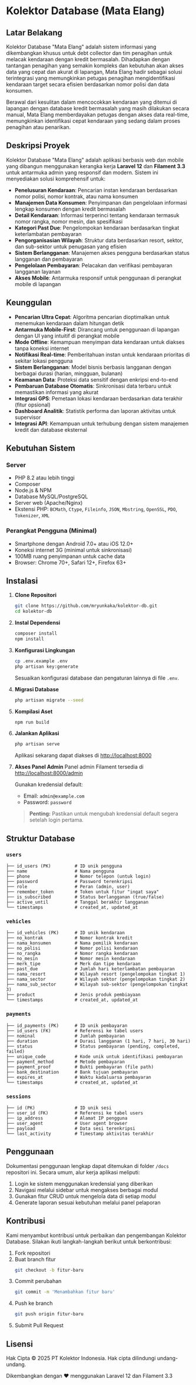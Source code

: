 # Kolektor Database (Mata Elang)

## Latar Belakang

Kolektor Database "Mata Elang" adalah sistem informasi yang dikembangkan khusus untuk debt collector dan tim penagihan untuk melacak kendaraan dengan kredit bermasalah. Dihadapkan dengan tantangan penagihan yang semakin kompleks dan kebutuhan akan akses data yang cepat dan akurat di lapangan, Mata Elang hadir sebagai solusi terintegrasi yang memungkinkan petugas penagihan mengidentifikasi kendaraan target secara efisien berdasarkan nomor polisi dan data konsumen.

Berawal dari kesulitan dalam mencocokkan kendaraan yang ditemui di lapangan dengan database kredit bermasalah yang masih dilakukan secara manual, Mata Elang memberdayakan petugas dengan akses data real-time, memungkinkan identifikasi cepat kendaraan yang sedang dalam proses penagihan atau penarikan.

## Deskripsi Proyek

Kolektor Database "Mata Elang" adalah aplikasi berbasis web dan mobile yang dibangun menggunakan kerangka kerja **Laravel 12** dan **Filament 3.3** untuk antarmuka admin yang responsif dan modern. Sistem ini menyediakan solusi komprehensif untuk:

-   **Penelusuran Kendaraan**: Pencarian instan kendaraan berdasarkan nomor polisi, nomor kontrak, atau nama konsumen
-   **Manajemen Data Konsumen**: Penyimpanan dan pengelolaan informasi lengkap konsumen dengan kredit bermasalah
-   **Detail Kendaraan**: Informasi terperinci tentang kendaraan termasuk nomor rangka, nomor mesin, dan spesifikasi
-   **Kategori Past Due**: Pengelompokan kendaraan berdasarkan tingkat keterlambatan pembayaran
-   **Pengorganisasian Wilayah**: Struktur data berdasarkan resort, sektor, dan sub-sektor untuk penugasan yang efisien
-   **Sistem Berlangganan**: Manajemen akses pengguna berdasarkan status langganan dan pembayaran
-   **Pengelolaan Pembayaran**: Pelacakan dan verifikasi pembayaran langganan layanan
-   **Akses Mobile**: Antarmuka responsif untuk penggunaan di perangkat mobile di lapangan

## Keunggulan

-   **Pencarian Ultra Cepat**: Algoritma pencarian dioptimalkan untuk menemukan kendaraan dalam hitungan detik
-   **Antarmuka Mobile-First**: Dirancang untuk penggunaan di lapangan dengan UI yang intuitif di perangkat mobile
-   **Mode Offline**: Kemampuan menyimpan data kendaraan untuk diakses tanpa koneksi internet
-   **Notifikasi Real-time**: Pemberitahuan instan untuk kendaraan prioritas di sekitar lokasi pengguna
-   **Sistem Berlangganan**: Model bisnis berbasis langganan dengan berbagai durasi (harian, mingguan, bulanan)
-   **Keamanan Data**: Proteksi data sensitif dengan enkripsi end-to-end
-   **Pembaruan Database Otomatis**: Sinkronisasi data terbaru untuk memastikan informasi yang akurat
-   **Integrasi GPS**: Pemetaan lokasi kendaraan berdasarkan data terakhir (fitur opsional)
-   **Dashboard Analitik**: Statistik performa dan laporan aktivitas untuk supervisor
-   **Integrasi API**: Kemampuan untuk terhubung dengan sistem manajemen kredit dan database eksternal

## Kebutuhan Sistem

### Server

-   PHP 8.2 atau lebih tinggi
-   Composer
-   Node.js & NPM
-   Database MySQL/PostgreSQL
-   Server web (Apache/Nginx)
-   Ekstensi PHP: `BCMath`, `Ctype`, `Fileinfo`, `JSON`, `Mbstring`, `OpenSSL`, `PDO`, `Tokenizer`, `XML`

### Perangkat Pengguna (Minimal)

-   Smartphone dengan Android 7.0+ atau iOS 12.0+
-   Koneksi internet 3G (minimal untuk sinkronisasi)
-   100MB ruang penyimpanan untuk cache data
-   Browser: Chrome 70+, Safari 12+, Firefox 63+

## Instalasi

1. **Clone Repositori**

    ```bash
    git clone https://github.com/mryunkaka/kolektor-db.git
    cd kolektor-db
    ```

2. **Instal Dependensi**

    ```bash
    composer install
    npm install
    ```

3. **Konfigurasi Lingkungan**

    ```bash
    cp .env.example .env
    php artisan key:generate
    ```

    Sesuaikan konfigurasi database dan pengaturan lainnya di file `.env`.

4. **Migrasi Database**

    ```bash
    php artisan migrate --seed
    ```

5. **Kompilasi Aset**

    ```bash
    npm run build
    ```

6. **Jalankan Aplikasi**

    ```bash
    php artisan serve
    ```

    Aplikasi sekarang dapat diakses di [http://localhost:8000](http://localhost:8000)

7. **Akses Panel Admin**
   Panel admin Filament tersedia di [http://localhost:8000/admin](http://localhost:8000/admin)

    Gunakan kredensial default:

    - Email: `admin@example.com`
    - Password: `password`

    > **Penting:** Pastikan untuk mengubah kredensial default segera setelah login pertama.

## Struktur Database

### `users`

```
├── id_users (PK)         # ID unik pengguna
├── name                  # Nama pengguna
├── phone                 # Nomor telepon (untuk login)
├── password              # Password terenkripsi
├── role                  # Peran (admin, user)
├── remember_token        # Token untuk fitur "ingat saya"
├── is_subscribed         # Status berlangganan (true/false)
├── active_until          # Tanggal berakhir langganan
└── timestamps            # created_at, updated_at
```

### `vehicles`

```
├── id_vehicles (PK)      # ID unik kendaraan
├── no_kontrak            # Nomor kontrak kredit
├── nama_konsumen         # Nama pemilik kendaraan
├── no_polisi             # Nomor polisi kendaraan
├── no_rangka             # Nomor rangka kendaraan
├── no_mesin              # Nomor mesin kendaraan
├── merk_tipe             # Merk dan tipe kendaraan
├── past_due              # Jumlah hari keterlambatan pembayaran
├── nama_resort           # Wilayah resort (pengelompokan tingkat 1)
├── nama_sector           # Wilayah sektor (pengelompokan tingkat 2)
├── nama_sub_sector       # Wilayah sub-sektor (pengelompokan tingkat 3)
├── product               # Jenis produk pembiayaan
└── timestamps            # created_at, updated_at
```

### `payments`

```
├── id_payments (PK)      # ID unik pembayaran
├── id_users (FK)         # Referensi ke tabel users
├── nominal               # Jumlah pembayaran
├── duration              # Durasi langganan (1 hari, 7 hari, 30 hari)
├── status                # Status pembayaran (pending, completed, failed)
├── unique_code           # Kode unik untuk identifikasi pembayaran
├── payment_method        # Metode pembayaran
├── payment_proof         # Bukti pembayaran (file path)
├── bank_destination      # Bank tujuan pembayaran
├── expires_at            # Waktu kadaluarsa pembayaran
└── timestamps            # created_at, updated_at
```

### `sessions`

```
├── id (PK)               # ID unik sesi
├── user_id (FK)          # Referensi ke tabel users
├── ip_address            # Alamat IP pengguna
├── user_agent            # User agent browser
├── payload               # Data sesi terenkripsi
└── last_activity         # Timestamp aktivitas terakhir
```

## Penggunaan

Dokumentasi penggunaan lengkap dapat ditemukan di folder `/docs` repositori ini. Secara umum, alur kerja aplikasi meliputi:

1. Login ke sistem menggunakan kredensial yang diberikan
2. Navigasi melalui sidebar untuk mengakses berbagai modul
3. Gunakan fitur CRUD untuk mengelola data di setiap modul
4. Generate laporan sesuai kebutuhan melalui panel pelaporan

## Kontribusi

Kami menyambut kontribusi untuk perbaikan dan pengembangan Kolektor Database. Silakan ikuti langkah-langkah berikut untuk berkontribusi:

1. Fork repositori
2. Buat branch fitur
    ```bash
    git checkout -b fitur-baru
    ```
3. Commit perubahan
    ```bash
    git commit -m 'Menambahkan fitur baru'
    ```
4. Push ke branch
    ```bash
    git push origin fitur-baru
    ```
5. Submit Pull Request

## Lisensi

Hak Cipta © 2025 PT Kolektor Indonesia. Hak cipta dilindungi undang-undang.

Dikembangkan dengan ❤️ menggunakan Laravel 12 dan Filament 3.3
